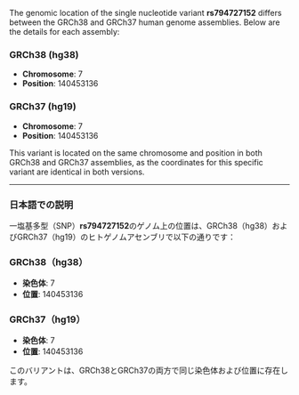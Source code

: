 The genomic location of the single nucleotide variant **rs794727152** differs between the GRCh38 and GRCh37 human genome assemblies. Below are the details for each assembly:

### GRCh38 (hg38)
- **Chromosome**: 7
- **Position**: 140453136

### GRCh37 (hg19)
- **Chromosome**: 7
- **Position**: 140453136

This variant is located on the same chromosome and position in both GRCh38 and GRCh37 assemblies, as the coordinates for this specific variant are identical in both versions.

---

### 日本語での説明
一塩基多型（SNP）**rs794727152**のゲノム上の位置は、GRCh38（hg38）およびGRCh37（hg19）のヒトゲノムアセンブリで以下の通りです：

### GRCh38（hg38）
- **染色体**: 7
- **位置**: 140453136

### GRCh37（hg19）
- **染色体**: 7
- **位置**: 140453136

このバリアントは、GRCh38とGRCh37の両方で同じ染色体および位置に存在します。